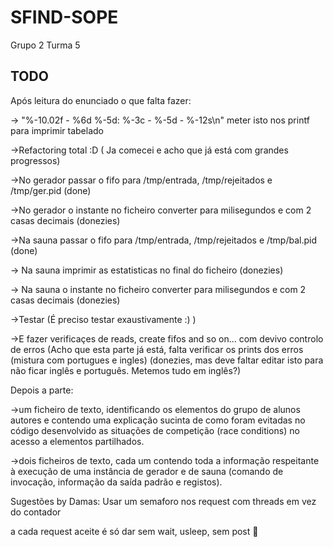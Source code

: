 # SFIND-SOPE

Grupo 2 Turma 5


## TODO

Após leitura do enunciado o que falta fazer:

-> "%-10.02f - %6d  %-5d: %-3c - %-5d - %-12s\n" meter isto nos printf para imprimir tabelado 

->Refactoring total :D ( Ja comecei e acho que já está com grandes progressos)
 
->No gerador passar o fifo para /tmp/entrada, /tmp/rejeitados e /tmp/ger.pid (done)

->No gerador o instante no ficheiro converter para milisegundos e com 2 casas decimais (donezies)

->Na sauna passar o fifo para /tmp/entrada, /tmp/rejeitados e /tmp/bal.pid (done)

-> Na sauna imprimir as estatisticas no final do ficheiro (donezies)

-> Na sauna o instante no ficheiro converter para milisegundos e com 2 casas decimais (donezies)

->Testar (É preciso testar exaustivamente :) )

->E fazer verificaçes de reads, create fifos and so on... com devivo controlo de erros (Acho que esta parte já está, falta verificar os prints dos erros (mistura com portugues e ingles) (donezies, mas deve faltar editar isto para não ficar inglês e português. Metemos tudo em inglês?)

Depois a parte:

->um ficheiro de texto, identificando os elementos do grupo de alunos autores e contendo uma explicação sucinta de como foram evitadas no código desenvolvido as situações de competição (race conditions) no acesso a elementos partilhados.


->dois ficheiros de texto, cada um contendo toda a informação respeitante à execução de uma instância de gerador e de 
sauna (comando de invocação, informação da saída padrão e registos).

Sugestões by Damas:
Usar um semaforo nos request com threads em vez do contador

a cada request aceite é só dar sem wait, usleep, sem post 🙂

